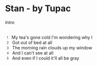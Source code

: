 
# Stan - by Tupac

###### Intro
<sub><sup>&nbsp;&nbsp;1</sup></sub>&nbsp;&nbsp; My tea's gone cold I'm wondering why I  
<sub><sup>&nbsp;&nbsp;2</sup></sub>&nbsp;&nbsp; Got out of bed at all  
<sub><sup>&nbsp;&nbsp;3</sup></sub>&nbsp;&nbsp; The morning rain clouds up my window  
<sub><sup>&nbsp;&nbsp;4</sup></sub>&nbsp;&nbsp; And I can't see at all  
<sub><sup>&nbsp;&nbsp;5</sup></sub>&nbsp;&nbsp; And even if I could it'll all be gray 
